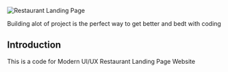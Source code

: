 
![Restaurant Landing Page](https://i.ibb.co/5jxBKpw/image.png)



Building alot of project is the perfect way to get better and bedt with coding


## Introduction
This is a code for Modern UI/UX Restaurant Landing Page Website